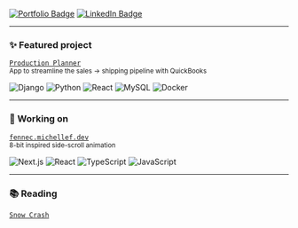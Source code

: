 [![Portfolio Badge](https://img.shields.io/badge/Portfolio-74aa9c?style=for-the-badge)](https://michellef.dev)
[![LinkedIn Badge](https://img.shields.io/badge/LinkedIn-0077B5?style=for-the-badge)](https://www.linkedin.com/in/mflandin/)

---

### ✨ Featured project  
[`Production Planner`](https://github.com/michellevit/Production-Planner)  
<sub>App to streamline the sales → shipping pipeline with QuickBooks</sub>

![Django](https://img.shields.io/badge/django-d8b56b)
![Python](https://img.shields.io/badge/python-d8b56b)
![React](https://img.shields.io/badge/react-d8b56b)
![MySQL](https://img.shields.io/badge/mysql-d8b56b)
![Docker](https://img.shields.io/badge/docker-d8b56b)

<!--
![Django](https://img.shields.io/badge/django-0c4a30)
![Python](https://img.shields.io/badge/python-ffdb4f)
![React](https://img.shields.io/badge/react-61dafb)
![MySQL](https://img.shields.io/badge/mysql-ffa518)
![Docker](https://img.shields.io/badge/docker-0091e2)
-->

---

### 🦊 Working on
[`fennec.michellef.dev`](https://fennec.michellef.dev)  
<sub>8-bit inspired side-scroll animation</sub>  

![Next.js](https://img.shields.io/badge/next.js-c8b7e0)
![React](https://img.shields.io/badge/react-c8b7e0)
![TypeScript](https://img.shields.io/badge/typescript-c8b7e0)
![JavaScript](https://img.shields.io/badge/javascript-c8b7e0)

<!--
![Next.js](https://img.shields.io/badge/next.js-black)
![React](https://img.shields.io/badge/react-61dafb)
![TypeScript](https://img.shields.io/badge/typescript-3178C6)
![JavaScript](https://img.shields.io/badge/javascript-F7DF1E)
-->

---

### 📚 Reading  
[`Snow Crash`](https://www.goodreads.com/book/show/61240297-snow-crash)   

